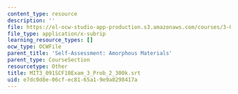 ```yaml
---
content_type: resource
description: ''
file: https://ol-ocw-studio-app-production.s3.amazonaws.com/courses/3-091sc-introduction-to-solid-state-chemistry-fall-2010/e7dc0d8e06cfec8165a19e9a0298417a_MIT3_091SCF10Exam_3_Prob_2_300k.srt
file_type: application/x-subrip
learning_resource_types: []
ocw_type: OCWFile
parent_title: 'Self-Assessment: Amorphous Materials'
parent_type: CourseSection
resourcetype: Other
title: MIT3_091SCF10Exam_3_Prob_2_300k.srt
uid: e7dc0d8e-06cf-ec81-65a1-9e9a0298417a
---
```

